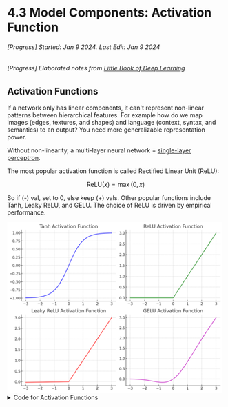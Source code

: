 # 4.3 Model Components: Activation Function

###### [Progress] Started: Jan 9 2024. Last Edit: Jan 9 2024
###### [Progress] Elaborated notes from [Little Book of Deep Learning ](https://fleuret.org/public/lbdl.pdf?fbclid=IwAR3jmeQf1k6Q6Qbp6fDmEtklfqo3XMNrHSoIE_2m8By8cpF2sPZjghuq-Zg)

## Activation Functions
If a network only has linear components, it can't represent non-linear patterns between hierarchical features. For example how do we map images (edges, textures, and shapes) and language (context, syntax, and semantics) to an output? You need more generalizable representation power.

Without non-linearity, a multi-layer neural network = [single-layer perceptron](https://en.wikipedia.org/wiki/Perceptron#Learning_algorithm_for_a_single-layer_perceptron). 

The most popular activation function is called Rectified Linear Unit (ReLU): 

$$ \text{ReLU}(x) = \max(0, x) $$

So if (-) val, set to 0, else keep (+) vals. Other popular functions include Tanh, Leaky ReLU, and GELU. The choice of ReLU is driven by empirical performance.

<img src="../Images/activation_functions.png" alt="Alt text" width="500"/> 

<details>
  <summary>Code for Activation Functions</summary>

```python
import numpy as np
import matplotlib.pyplot as plt
from scipy.special import erf

# Define the activation functions
def relu(x):
    return np.maximum(0, x)

def leaky_relu(x, alpha=0.01):
    return np.where(x > 0, x, x * alpha)

def gelu(x):
    return 0.5 * x * (1 + erf(x / np.sqrt(2)))

def tanh(x):
    return np.tanh(x)

# Generate a range of values
x = np.linspace(-3, 3, 300)

# Plot the activation functions
fig, axs = plt.subplots(2, 2, figsize=(10, 8))

# Tanh
axs[0, 0].plot(x, tanh(x), 'b')
axs[0, 0].set_title('Tanh Activation Function')
axs[0, 0].grid(True)

# ReLU
axs[0, 1].plot(x, relu(x), 'g')
axs[0, 1].set_title('ReLU Activation Function')
axs[0, 1].grid(True)

# Leaky ReLU
axs[1, 0].plot(x, leaky_relu(x), 'r')
axs[1, 0].set_title('Leaky ReLU Activation Function')
axs[1, 0].grid(True)

# GELU
axs[1, 1].plot(x, gelu(x), 'm')
axs[1, 1].set_title('GELU Activation Function')
axs[1, 1].grid(True)

# Adjust layout
plt.tight_layout()
plt.show()
```

</details>
